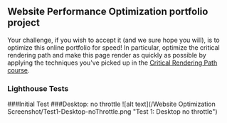 ## Website Performance Optimization portfolio project

Your challenge, if you wish to accept it (and we sure hope you will), is to optimize this online portfolio for speed! In particular, optimize the critical rendering path and make this page render as quickly as possible by applying the techniques you've picked up in the [Critical Rendering Path course](https://www.udacity.com/course/ud884).

### Lighthouse Tests

###Initial Test
###Desktop: no throttle
![alt text](/Website Optimization Screenshot/Test1-Desktop-noThrottle.png "Test 1: Desktop no throttle")